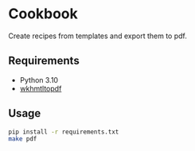 # Cookbook

Create recipes from templates and export them to pdf.

## Requirements

- Python 3.10
- [wkhmtltopdf](https://wkhtmltopdf.org/downloads.html)


## Usage

```bash
pip install -r requirements.txt
make pdf
```
